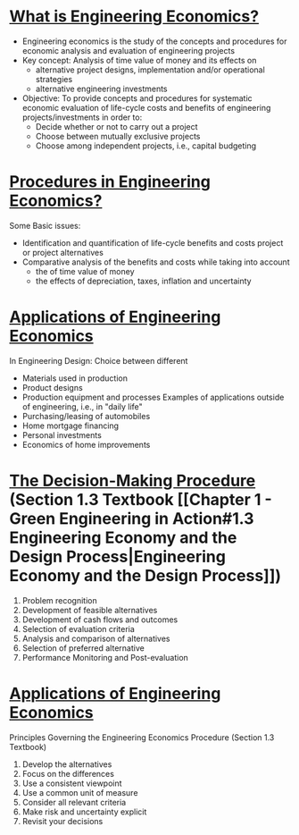 # <b><u>What is Engineering Economics?</u></b>
* Engineering economics is the study of the concepts and procedures for economic analysis and evaluation of engineering projects
* Key concept: Analysis of time value of money and its effects on
	* alternative project designs, implementation and/or operational strategies
	* alternative engineering investments
* Objective: To provide concepts and procedures for systematic economic evaluation of life-cycle costs and benefits of engineering projects/investments in order to:
	* Decide whether or not to carry out a project
	* Choose between mutually exclusive projects
	* Choose among independent projects, i.e., capital budgeting
# <b><u>Procedures in Engineering Economics?</u></b>
Some Basic issues:
* Identification and quantification of life-cycle benefits and costs project or project alternatives
* Comparative analysis of the benefits and costs while taking into account
	* the of time value of money
	* the effects of depreciation, taxes, inflation and uncertainty

# <b><u>Applications of Engineering Economics</u></b>
In Engineering Design: Choice between different
* Materials used in production
* Product designs
* Production equipment and processes
Examples of applications outside of engineering, i.e., in "daily life"
* Purchasing/leasing of automobiles
* Home mortgage financing
* Personal investments
* Economics of home improvements

# <u>The Decision-Making Procedure</u> (Section 1.3 Textbook [[Chapter 1 - Green Engineering in Action#1.3 Engineering Economy and the Design Process|Engineering Economy and the Design Process]])
1. Problem recognition
2. Development of feasible alternatives
3. Development of cash flows and outcomes
4. Selection of evaluation criteria
5. Analysis and comparison of alternatives
6. Selection of preferred alternative
7. Performance Monitoring and Post-evaluation

# <u>Applications  of Engineering Economics</u>
Principles Governing the Engineering Economics Procedure (Section 1.3 Textbook)
1. Develop the alternatives
2. Focus on the differences
3. Use a consistent viewpoint
4. Use a common unit of measure
5. Consider all relevant criteria
6. Make risk and uncertainty explicit
7. Revisit your decisions